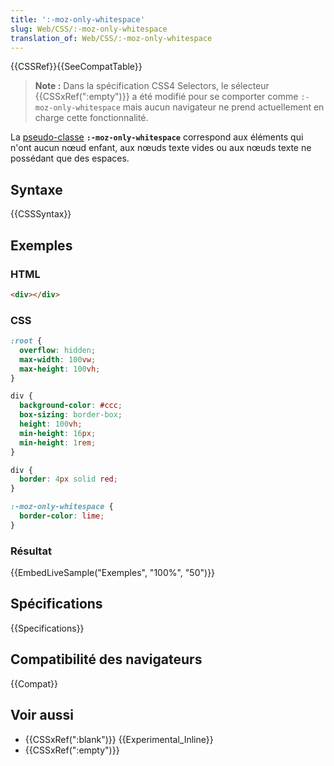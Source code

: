 ```yaml
---
title: ':-moz-only-whitespace'
slug: Web/CSS/:-moz-only-whitespace
translation_of: Web/CSS/:-moz-only-whitespace
---
```


{{CSSRef}}{{SeeCompatTable}}

> **Note :** Dans la spécification CSS4 Selectors, le sélecteur {{CSSxRef(":empty")}} a été modifié pour se comporter comme `:-moz-only-whitespace` mais aucun navigateur ne prend actuellement en charge cette fonctionnalité.

La [pseudo-classe](/fr/docs/Web/CSS/Pseudo-classes) **`:-moz-only-whitespace`** correspond aux éléments qui n'ont aucun nœud enfant, aux nœuds texte vides ou aux nœuds texte ne possédant que des espaces.

## Syntaxe

{{CSSSyntax}}

## Exemples

### HTML

```html
<div></div>
```

### CSS

```css hidden
:root {
  overflow: hidden;
  max-width: 100vw;
  max-height: 100vh;
}

div {
  background-color: #ccc;
  box-sizing: border-box;
  height: 100vh;
  min-height: 16px;
  min-height: 1rem;
}
```

```css
div {
  border: 4px solid red;
}

:-moz-only-whitespace {
  border-color: lime;
}
```

### Résultat

{{EmbedLiveSample("Exemples", "100%", "50")}}

## Spécifications

{{Specifications}}

## Compatibilité des navigateurs

{{Compat}}

## Voir aussi

- {{CSSxRef(":blank")}} {{Experimental_Inline}}
- {{CSSxRef(":empty")}}

